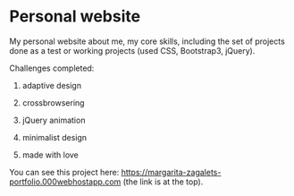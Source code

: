 # Personal website
My personal website about me, my core skills, including the set of projects done as a test or working projects (used CSS, Bootstrap3, jQuery).

Challenges completed:

1) adaptive design

2) crossbrowsering

3) jQuery animation

4) minimalist design

5) made with love

You can see this project here: https://margarita-zagalets-portfolio.000webhostapp.com (the link is at the top).
